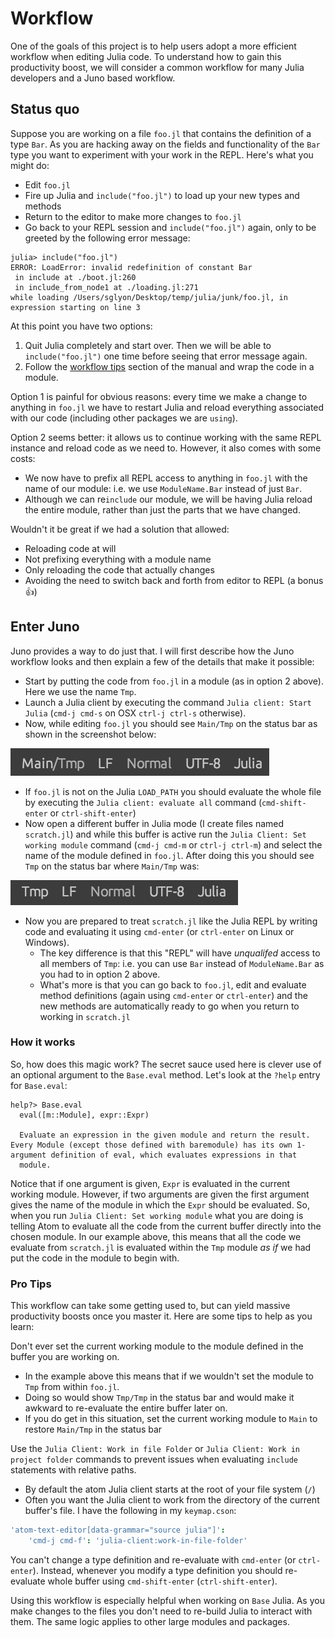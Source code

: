 <!--
TODO: should we call "this project" Juno? I saw in communication.md we did,
but I'm not sure
 -->

# Workflow

One of the goals of this project is to help users adopt a more efficient
workflow when editing Julia code. To understand how to gain this productivity
boost, we will consider a common workflow for many Julia developers and a Juno
based workflow.

## Status quo

Suppose you are working on a file `foo.jl` that contains the definition of a
type `Bar`. As you are hacking away on the fields and functionality of the `Bar`
type you want to experiment with your work in the REPL. Here's what you might do:

- Edit `foo.jl`
- Fire up Julia and `include("foo.jl")` to load up your new types and methods
- Return to the editor to make more changes to `foo.jl`
- Go back to your REPL session and `include("foo.jl")` again, only to be greeted by the
  following error message:

```
julia> include("foo.jl")
ERROR: LoadError: invalid redefinition of constant Bar
 in include at ./boot.jl:260
 in include_from_node1 at ./loading.jl:271
while loading /Users/sglyon/Desktop/temp/julia/junk/foo.jl, in expression starting on line 3
```

At this point you have two options:

1. Quit Julia completely and start over. Then we will be able to
   `include("foo.jl")` one time before seeing that error message again.
2. Follow the [workflow tips](http://docs.julialang.org/en/latest/manual/workflow-tips/#repl-based-workflow)
   section of the manual and wrap the code in a module.

Option 1 is painful for obvious reasons: every time we make a change to anything
in `foo.jl` we have to restart Julia  and reload everything associated with our
code (including other packages we are `using`).

Option 2 seems better: it allows us to continue working with the same REPL
instance and reload code as we need to. However, it also comes with some costs:

- We now have to prefix all REPL access to anything in `foo.jl` with the name
  of our module: i.e. we use `ModuleName.Bar` instead of just `Bar`.
- Although we can re`include` our module, we will be having Julia reload the
  entire module, rather than just the parts that we have changed.

Wouldn't it be great if we had a solution that allowed:

- Reloading code at will
- Not prefixing everything with a module name
- Only reloading the code that actually changes
- Avoiding the need to switch back and forth from editor to REPL (a bonus :+1:)

## Enter Juno

Juno provides a way to do just that. I will first describe how the Juno workflow
looks and then explain a few of the details that make it possible:

- Start by putting the code from `foo.jl` in a module (as in option 2 above).
  Here we use the name `Tmp`.
- Launch a Julia client by executing the command `Julia client: Start Julia`
  (`cmd-j cmd-s` on OSX `ctrl-j ctrl-s` otherwise).
- Now, while editing `foo.jl` you should see `Main/Tmp` on the status
  bar as shown in the screenshot below:

![](static/main_modulename.png)

- If `foo.jl` is not on the Julia `LOAD_PATH` you should evaluate the
  whole file by executing the `Julia client: evaluate all` command
  (`cmd-shift-enter` or `ctrl-shift-enter`)
- Now open a different buffer in Julia mode (I create files named `scratch.jl`)
  and while this buffer is active run the `Julia Client: Set working module`
  command (`cmd-j cmd-m` or `ctrl-j ctrl-m`) and select the name of the module
  defined in `foo.jl`. After doing this you should see `Tmp` on the status
  bar where `Main/Tmp` was:

![](static/scratch_modulename.png)

- Now you are prepared to treat `scratch.jl` like the Julia REPL by writing code and evaluating it using `cmd-enter` (or `ctrl-enter` on Linux or Windows).
    - The key difference is that this "REPL" will have  _unqualifed_ access to
      all members of `Tmp`: i.e. you can use `Bar` instead of `ModuleName.Bar`
      as you had to in option 2 above.
    - What's more is that you can go back to `foo.jl`, edit and evaluate method
      definitions (again using `cmd-enter` or `ctrl-enter`) and the new methods
      are automatically ready to go when you return to working in `scratch.jl`

### How it works

So, how does this magic work? The secret sauce used here is clever use of an
optional argument to the `Base.eval` method. Let's look at the `?help` entry for
`Base.eval`:

```
help?> Base.eval
  eval([m::Module], expr::Expr)

  Evaluate an expression in the given module and return the result. Every Module (except those defined with baremodule) has its own 1-argument definition of eval, which evaluates expressions in that
  module.
```

Notice that if one argument is given, `Expr` is evaluated in the current working
module. However, if two arguments are given the first argument gives the name of
the module in which the `Expr` should be evaluated. So, when you run `Julia
Client: Set working module` what you are doing is telling Atom to evaluate all
the code from the current buffer directly into the chosen module. In our example
above, this means that all the code we evaluate from `scratch.jl` is evaluated
within the `Tmp` module _as if_ we had put the code in the module to begin with.

### Pro Tips

This workflow can take some getting used to, but can yield massive productivity
boosts once you master it. Here are some tips to help as you learn:

Don't ever set the current working module to the module defined in the buffer
you are working on.

- In the example above this means that if we wouldn't set the module to `Tmp`
  from within `foo.jl`.
- Doing so would show `Tmp/Tmp` in the status bar and would make it awkward
  to re-evaluate the entire buffer later on.
- If you do get in this situation, set the current working module to `Main` to
  restore `Main/Tmp` in the status bar


Use the  `Julia Client: Work in file Folder` or `Julia Client: Work in project
folder` commands to prevent issues when evaluating `include` statements with
relative paths.

- By default the atom Julia client starts at the root of your file system (`/`)
- Often you want the Julia client to work from the directory of the current
  buffer's file. I have the following in my `keymap.cson`:

```coffeescript
'atom-text-editor[data-grammar="source julia"]':
    'cmd-j cmd-f': 'julia-client:work-in-file-folder'
```

You can't change a type definition and re-evaluate with `cmd-enter` (or
`ctrl-enter`). Instead, whenever you modify a type definition you should
re-evaluate whole buffer using `cmd-shift-enter` (`ctrl-shift-enter`).

Using this workflow is especially helpful when working on `Base` Julia. As you
make changes to the files you don't need to re-build Julia to interact with
them. The same logic applies to other large modules and packages.

